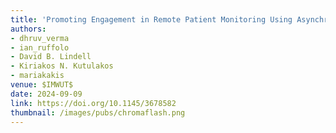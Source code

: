 ```yaml
---
title: 'Promoting Engagement in Remote Patient Monitoring Using Asynchronous Messaging'
authors: 
- dhruv_verma
- ian_ruffolo
- David B. Lindell
- Kiriakos N. Kutulakos
- mariakakis
venue: $IMWUT$
date: 2024-09-09
link: https://doi.org/10.1145/3678582
thumbnail: /images/pubs/chromaflash.png
---
```

